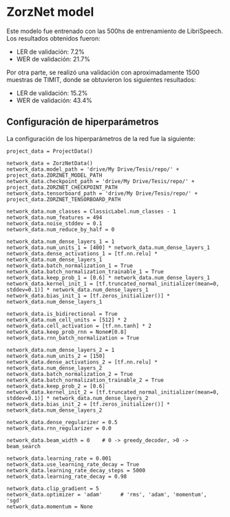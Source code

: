 # ZorzNet model

Este modelo fue entrenado con las 500hs de entrenamiento de LibriSpeech. Los resultados obtenidos fueron:
- LER de validación: 7.2%
- WER de validación: 21.7%

Por otra parte, se realizó una validación con aproximadamente 1500 muestras de TIMIT, donde se obtuvieron los siguientes resultados:
- LER de validación: 15.2%
- WER de validación: 43.4%

## Configuración de hiperparámetros

La configuración de los hiperparámetros de la red fue la siguiente:

```
project_data = ProjectData()

network_data = ZorzNetData()
network_data.model_path = 'drive/My Drive/Tesis/repo/' + project_data.ZORZNET_MODEL_PATH
network_data.checkpoint_path = 'drive/My Drive/Tesis/repo/' + project_data.ZORZNET_CHECKPOINT_PATH
network_data.tensorboard_path = 'drive/My Drive/Tesis/repo/' + project_data.ZORZNET_TENSORBOARD_PATH

network_data.num_classes = ClassicLabel.num_classes - 1
network_data.num_features = 494
network_data.noise_stddev = 0.1
network_data.num_reduce_by_half = 0

network_data.num_dense_layers_1 = 1
network_data.num_units_1 = [400] * network_data.num_dense_layers_1
network_data.dense_activations_1 = [tf.nn.relu] * network_data.num_dense_layers_1
network_data.batch_normalization_1 = True
network_data.batch_normalization_trainable_1 = True
network_data.keep_prob_1 = [0.6] * network_data.num_dense_layers_1
network_data.kernel_init_1 = [tf.truncated_normal_initializer(mean=0, stddev=0.1)] * network_data.num_dense_layers_1
network_data.bias_init_1 = [tf.zeros_initializer()] * network_data.num_dense_layers_1

network_data.is_bidirectional = True
network_data.num_cell_units = [512] * 2
network_data.cell_activation = [tf.nn.tanh] * 2
network_data.keep_prob_rnn = None#[0.8]
network_data.rnn_batch_normalization = True

network_data.num_dense_layers_2 = 1
network_data.num_units_2 = [150]
network_data.dense_activations_2 = [tf.nn.relu] * network_data.num_dense_layers_2
network_data.batch_normalization_2 = True
network_data.batch_normalization_trainable_2 = True
network_data.keep_prob_2 = [0.6]
network_data.kernel_init_2 = [tf.truncated_normal_initializer(mean=0, stddev=0.1)] * network_data.num_dense_layers_2
network_data.bias_init_2 = [tf.zeros_initializer()] * network_data.num_dense_layers_2

network_data.dense_regularizer = 0.5
network_data.rnn_regularizer = 0.0

network_data.beam_width = 0    # 0 -> greedy_decoder, >0 -> beam_search

network_data.learning_rate = 0.001
network_data.use_learning_rate_decay = True
network_data.learning_rate_decay_steps = 5000
network_data.learning_rate_decay = 0.98

network_data.clip_gradient = 5
network_data.optimizer = 'adam'      # 'rms', 'adam', 'momentum', 'sgd'
network_data.momentum = None
```
